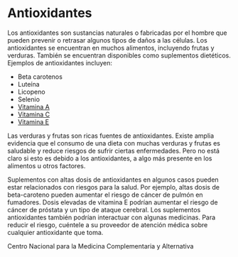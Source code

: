 Antioxidantes
=============


Los antioxidantes son sustancias naturales o fabricadas por el hombre que pueden prevenir o retrasar algunos tipos de daños a las células. Los antioxidantes se encuentran en muchos alimentos, incluyendo frutas y verduras. También se encuentran disponibles como suplementos dietéticos. Ejemplos de antioxidantes incluyen:

* Beta carotenos
* Luteína
* Licopeno
* Selenio
* [Vitamina A](https://medlineplus.gov/spanish/vitamina.html)
* [Vitamina C](https://medlineplus.gov/spanish/vitaminc.html)
* [Vitamina E](https://medlineplus.gov/spanish/vitamine.html)


Las verduras y frutas son ricas fuentes de antioxidantes. Existe amplia evidencia que el consumo de una dieta con muchas verduras y frutas es saludable y reduce riesgos de sufrir ciertas enfermedades. Pero no está claro si esto es debido a los antioxidantes, a algo más presente en los alimentos u otros factores.


Suplementos con altas dosis de antioxidantes en algunos casos pueden estar relacionados con riesgos para la salud. Por ejemplo, altas dosis de beta-caroteno pueden aumentar el riesgo de cáncer de pulmón en fumadores. Dosis elevadas de vitamina E podrían aumentar el riesgo de cáncer de próstata y un tipo de ataque cerebral. Los suplementos antioxidantes también podrían interactuar con algunas medicinas. Para reducir el riesgo, cuéntele a su proveedor de atención médica sobre cualquier antioxidante que toma.


Centro Nacional para la Medicina Complementaria y Alternativa

